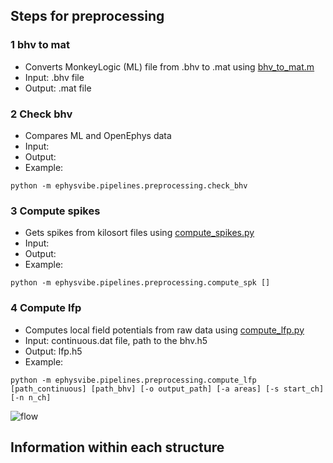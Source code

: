 ## Steps for preprocessing
### 1 bhv to mat
- Converts MonkeyLogic (ML) file from .bhv to .mat using [bhv_to_mat.m](/EphysVibe/matlab/)
- Input: .bhv file
- Output: .mat file
### 2 Check bhv
- Compares ML and OpenEphys data
- Input: 
- Output: 
- Example: 

`python -m ephysvibe.pipelines.preprocessing.check_bhv `
### 3 Compute spikes
- Gets spikes from kilosort files using [compute_spikes.py](/EphysVibe/ephysvibe/pipelines/preprocessing/compute_spikes.py)
- Input: 
- Output: 
- Example: 

`python -m ephysvibe.pipelines.preprocessing.compute_spk []`
### 4 Compute lfp
- Computes local field potentials from raw data using [compute_lfp.py](/EphysVibe/ephysvibe/pipelines/preprocessing/compute_lfp.py)
- Input: continuous.dat file, path to the bhv.h5
- Output: lfp.h5
- Example: 

`python -m ephysvibe.pipelines.preprocessing.compute_lfp [path_continuous] [path_bhv] [-o output_path] [-a areas] [-s start_ch] [-n n_ch]`


![flow](/EphysVibe/img/flow.svg)


## Information within each structure

